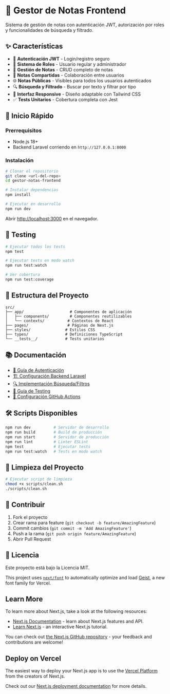 # 📝 Gestor de Notas Frontend

Sistema de gestión de notas con autenticación JWT, autorización por roles y funcionalidades de búsqueda y filtrado.

## ✨ Características

- 🔐 **Autenticación JWT** - Login/registro seguro
- 👥 **Sistema de Roles** - Usuario regular y administrador  
- 📝 **Gestión de Notas** - CRUD completo de notas
- 🤝 **Notas Compartidas** - Colaboración entre usuarios
- 🌐 **Notas Públicas** - Visibles para todos los usuarios autenticados
- 🔍 **Búsqueda y Filtrado** - Buscar por texto y filtrar por tipo
- 🎨 **Interfaz Responsive** - Diseño adaptable con Tailwind CSS
- ✅ **Tests Unitarios** - Cobertura completa con Jest

## 🚀 Inicio Rápido

### Prerrequisitos

- Node.js 18+ 
- Backend Laravel corriendo en `http://127.0.0.1:8000`

### Instalación

```bash
# Clonar el repositorio
git clone <url-del-repo>
cd gestor-notas-frontend

# Instalar dependencias
npm install

# Ejecutar en desarrollo
npm run dev
```

Abrir [http://localhost:3000](http://localhost:3000) en el navegador.

## 🧪 Testing

```bash
# Ejecutar todos los tests
npm test

# Ejecutar tests en modo watch
npm run test:watch

# Ver cobertura
npm run test:coverage
```

## 📁 Estructura del Proyecto

```
src/
├── app/                    # Componentes de aplicación
│   ├── components/         # Componentes reutilizables
│   └── contexts/          # Contextos de React
├── pages/                 # Páginas de Next.js
├── styles/               # Estilos CSS
├── types/                # Definiciones TypeScript
└── __tests__/            # Tests unitarios
```

## 📚 Documentación

- [🔐 Guía de Autenticación](docs/AUTHENTICATION_GUIDE.md)
- [🏗️ Configuración Backend Laravel](docs/LARAVEL_BACKEND_SETUP.md)
- [🔍 Implementación Búsqueda/Filtros](docs/SEARCH_FILTER_IMPLEMENTATION.md)
- [🧪 Guía de Testing](docs/TESTING.md)
- [🚀 Configuración GitHub Actions](docs/GITHUB_ACTIONS_SETUP.md)

## 🛠️ Scripts Disponibles

```bash
npm run dev          # Servidor de desarrollo
npm run build        # Build de producción
npm run start        # Servidor de producción
npm run lint         # Linter ESLint
npm test             # Ejecutar tests
npm run test:watch   # Tests en modo watch
```

## 🧹 Limpieza del Proyecto

```bash
# Ejecutar script de limpieza
chmod +x scripts/clean.sh
./scripts/clean.sh
```

## 🤝 Contribuir

1. Fork el proyecto
2. Crear rama para feature (`git checkout -b feature/AmazingFeature`)
3. Commit cambios (`git commit -m 'Add AmazingFeature'`)
4. Push a la rama (`git push origin feature/AmazingFeature`)
5. Abrir Pull Request

## 📄 Licencia

Este proyecto está bajo la Licencia MIT.

This project uses [`next/font`](https://nextjs.org/docs/app/building-your-application/optimizing/fonts) to automatically optimize and load [Geist](https://vercel.com/font), a new font family for Vercel.

## Learn More

To learn more about Next.js, take a look at the following resources:

- [Next.js Documentation](https://nextjs.org/docs) - learn about Next.js features and API.
- [Learn Next.js](https://nextjs.org/learn) - an interactive Next.js tutorial.

You can check out [the Next.js GitHub repository](https://github.com/vercel/next.js) - your feedback and contributions are welcome!

## Deploy on Vercel

The easiest way to deploy your Next.js app is to use the [Vercel Platform](https://vercel.com/new?utm_medium=default-template&filter=next.js&utm_source=create-next-app&utm_campaign=create-next-app-readme) from the creators of Next.js.

Check out our [Next.js deployment documentation](https://nextjs.org/docs/app/building-your-application/deploying) for more details.
